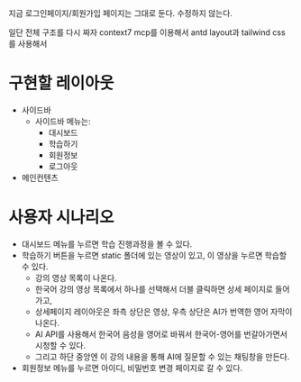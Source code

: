 지금 로그인페이지/회원가입 페이지는 그대로 둔다. 수정하지 않는다. 

일단 전체 구조를 다시 짜자 context7 mcp를 이용해서 antd layout과 tailwind css를 사용해서

# 구현할 레이아웃

* 사이드바
    * 사이드바 메뉴는:
        * 대시보드
        * 학습하기
        * 회원정보
        * 로그아웃
* 메인컨텐츠 

# 사용자 시나리오

* 대시보드 메뉴를 누르면 학습 진행과정을 볼 수 있다.
* 학습하기 버튼을 누르면 static 폴더에 있는 영상이 있고, 이 영상을 누르면 학습할 수 있다. 
    * 강의 영상 목록이 나온다.
    * 한국어 강의 영상 목록에서 하나를 선택해서 더블 클릭하면 상세 페이지로 들어가고, 
    * 상세페이지 레이아웃은 좌측 상단은 영상, 우측 상단은 AI가 번역한 영어 자막이 나온다. 
    * AI API를 사용해서 한국어 음성을 영어로 바꿔서 한국어-영어를 번갈아가면서 시청할 수 있다.
    * 그리고 하단 중앙엔 이 강의 내용을 통해 AI에 질문할 수 있는 채팅창을 만든다.
* 회원정보 메뉴를 누르면 아이디, 비밀번호 변경 페이지로 갈 수 있다. 

